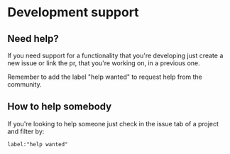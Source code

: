 # Development support

## Need help?

If you need support for a functionality that you're developing just create a new issue or link the pr, that you're working on, in a previous one.

Remember to add the label "help wanted" to request help from the community.

## How to help somebody

If you're looking to help someone just check in the issue tab of a project and filter by:
```
label:"help wanted"
``` 